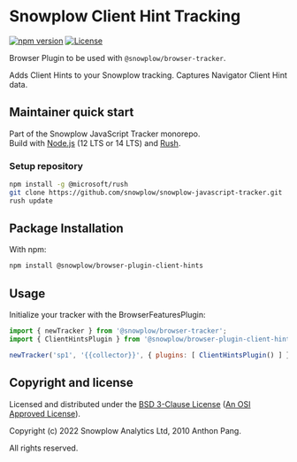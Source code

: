 # Snowplow Client Hint Tracking

[![npm version][npm-image]][npm-url]
[![License][license-image]](LICENSE)

Browser Plugin to be used with `@snowplow/browser-tracker`.

Adds Client Hints to your Snowplow tracking. Captures Navigator Client Hint data.

## Maintainer quick start

Part of the Snowplow JavaScript Tracker monorepo.  
Build with [Node.js](https://nodejs.org/en/) (12 LTS or 14 LTS) and [Rush](https://rushjs.io/).

### Setup repository

```bash
npm install -g @microsoft/rush 
git clone https://github.com/snowplow/snowplow-javascript-tracker.git
rush update
```

## Package Installation

With npm:

```bash
npm install @snowplow/browser-plugin-client-hints
```

## Usage

Initialize your tracker with the BrowserFeaturesPlugin:

```js
import { newTracker } from '@snowplow/browser-tracker';
import { ClientHintsPlugin } from '@snowplow/browser-plugin-client-hints';

newTracker('sp1', '{{collector}}', { plugins: [ ClientHintsPlugin() ] }); // Also stores reference at module level
```

## Copyright and license

Licensed and distributed under the [BSD 3-Clause License](LICENSE) ([An OSI Approved License][osi]).

Copyright (c) 2022 Snowplow Analytics Ltd, 2010 Anthon Pang.

All rights reserved.

[npm-url]: https://www.npmjs.com/package/@snowplow/browser-plugin-client-hints
[npm-image]: https://img.shields.io/npm/v/@snowplow/browser-plugin-client-hints
[docs]: https://docs.snowplowanalytics.com/docs/collecting-data/collecting-from-own-applications/javascript-tracker/
[osi]: https://opensource.org/licenses/BSD-3-Clause
[license-image]: https://img.shields.io/npm/l/@snowplow/browser-plugin-client-hints
